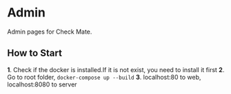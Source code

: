 # Admin
Admin pages for Check Mate.

## How to Start

**1**. Check if the docker is installed.If it is not exist, you need to install it first
**2**. Go to root folder, `docker-compose up --build`
**3**. localhost:80 to web, localhost:8080 to server
